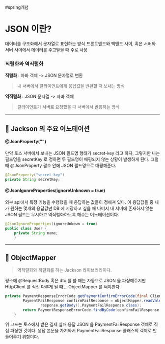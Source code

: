 #spring개념 

#  JSON 이란?

데이터를 구조화해서 문자열로 표현하는 방식
프론트엔드와 백엔드 사이, 혹은 서버와 서버 사이에서 데이터를 주고받을 때 주로 사용

### 직렬화와 역직렬화

**직렬화**  : 자바 객체 -> JSON 문자열로 변환

> 내 서버에서 클라이언트에게 응답값을 반환할 때 보내는 방식

**역직렬화** : JSON 문자열 -> 자바 객체 

> 클라이언트가 서버로 요청했을 때 서버에서 반응하는 방식

___

## 🔎 Jackson 의 주요 어노테이션
#### @JsonProperty("")

만약 토스 서버에서 보내는 JSON 필드명 형태가 secret-key 라고 하자,
그렇지만 나는 필드명을 secretKey 로 정하면 두 필드명이 매핑되지 않는 상황이 발생하게 된다.
그럴 때 @JsonProperty 괄호 안에 JSON 필드명으로 매핑해준다.

```java
@JsonProperty("secret-key")
private String secretKey;
```

#### @JsonIgonreProperties(ignoreUnknown = true)

외부 api에서 특정 기능을 수행했을 때 응답하는 값들이 정해져 있다.
이 응답값들 중 내가 원하는 몇개의 응답값만 DB 에 저장하고 싶을 때 나머지 내 서버에 존재하지 않는 JSON 필드는 무시하고 역직렬화하도록 해주는 어노테이션이다.

```java
@JsonIgnoreProperties(ignoreUnkown = true)
public class User {
	private String name;
    }
````

___

## 🔎 ObjectMapper

> 역직렬화와 직렬화를 하는 Jackson 라이브러리이다.

평소에 @RequestBody 혹은 dto 를 쓸 때는 자동으로 JSON 을 파싱해주지만 HttpClient 를 직접 다루게 될 때는 ObjectMapper 를 써야한다.

```java
private PaymentResponseErrorCode getPaymentConfirmErrorCode(final ClientHttpResponse response) throws IOException {
        PaymentFailResponse confirmFailResponse = objectMapper.readValue(
                response.getBody(),PaymentFailResponse.class);
        return PaymentResponseErrorCode.findByCode(confirmFailResponse.getCode());
    }
````

위 코드는 토스에서 받은 결제 실패 응답 JSON 을 PaymentFailResponse 객체로 직접 파싱한 것이다. 
응답 본문을 가져와서 PaymentFailResponse 클래스의 객체로 만들어주기 위함이다. 